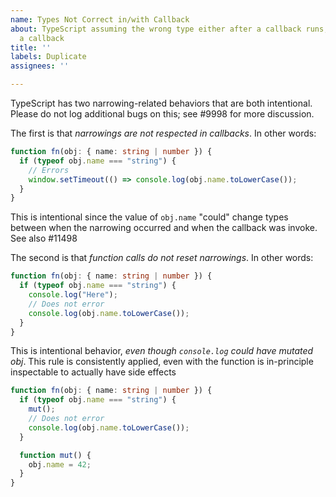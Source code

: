 ```yaml
---
name: Types Not Correct in/with Callback
about: TypeScript assuming the wrong type either after a callback runs, or within
  a callback
title: ''
labels: Duplicate
assignees: ''

---
```


TypeScript has two narrowing-related behaviors that are both intentional. Please do not log additional bugs on this; see #9998 for more discussion.

The first is that *narrowings are not respected in callbacks*. In other words:
```ts
function fn(obj: { name: string | number }) {
  if (typeof obj.name === "string") {
    // Errors
    window.setTimeout(() => console.log(obj.name.toLowerCase());
  }
}
```
This is intentional since the value of `obj.name` "could" change types between when the narrowing occurred and when the callback was invoke. See also #11498

The second is that *function calls do not reset narrowings*. In other words:
```ts
function fn(obj: { name: string | number }) {
  if (typeof obj.name === "string") {
    console.log("Here");
    // Does not error
    console.log(obj.name.toLowerCase());
  }
}
```
This is intentional behavior, *even though `console.log` could have mutated obj*. This rule is consistently applied, even with the function is in-principle inspectable to actually have side effects
```ts
function fn(obj: { name: string | number }) {
  if (typeof obj.name === "string") {
    mut();
    // Does not error
    console.log(obj.name.toLowerCase());
  }

  function mut() {
    obj.name = 42;
  }
}
```
